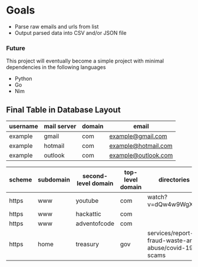 # Goals
- Parse raw emails and urls from list
- Output parsed data into CSV and/or JSON file

### Future
This project will eventually become a simple project with minimal dependencies in the following languages
- Python
- Go
- Nim

## Final Table in Database Layout

| username | mail server | domain | email               |
| -------- | ----------- | ------ | ------------------- |
| example  | gmail       | com    | example@gmail.com   |
| example  | hotmail     | com    | example@hotmail.com |
| example  | outlook     | com    | example@outlook.com |

| scheme   | subdomain | second-level domain  | top-level domain | directories                                          | url                                                                            |
| -------- | --------- | -------------------- | ---------------- | ---------------------------------------------------- | ------------------------------------------------------------------------------ |
| https    | www       | youtube              | com              | watch?v=dQw4w9WgXcQ                                  | https://www.youtube.com/watch?v=dQw4w9WgXcQ                                    |
| https    | www       | hackattic            | com              |                                                      | https://hackattic.com/                                                         |
| https    | www       | adventofcode         | com              |                                                      | https://adventofcode.com/                                                      |
| https    | home      | treasury             | gov              | services/report-fraud-waste-and-abuse/covid-19-scams | https://home.treasury.gov/services/report-fraud-waste-and-abuse/covid-19-scams |
